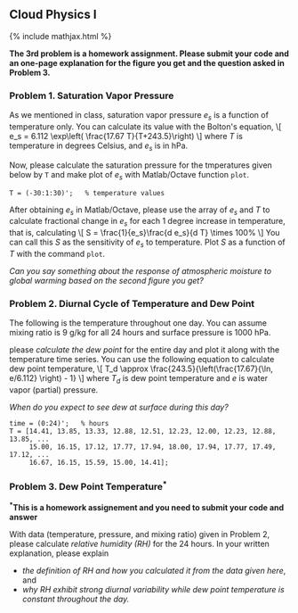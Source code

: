 ## Cloud Physics I
{% include mathjax.html %} 

**The 3rd problem is a homework assignment. Please submit your code and an one-page explanation for the figure you get and the question asked in Problem 3.**

### Problem 1. Saturation Vapor Pressure

As we mentioned in class, saturation vapor pressure _e<sub>s</sub>_ is a function of temperature only. You can calculate its value with the Bolton's equation,
\\[
e_s = 6.112 \exp\left( \frac{17.67 T}{T+243.5}\right)
\\]
where _T_ is temperature in degrees Celsius, and _e<sub>s</sub>_ is in hPa.

Now, please calculate the saturation pressure for the tmperatures given below by `T` and make plot of _e<sub>s</sub>_ with Matlab/Octave function `plot`.
```
T = (-30:1:30)';   % temperature values
```

After obtaining _e<sub>s</sub>_ in Matlab/Octave, please use the array of _e<sub>s</sub>_ and _T_ to calculate fractional change in _e<sub>s</sub>_ for each 1 degree increase in temperature, that is, calculating 
\\[
S = \frac{1}{e_s}\frac{d e_s}{d T} \times 100\%
\\]
You can call this _S_ as the sensitivity of _e<sub>s</sub>_ to temperature. Plot _S_ as a function of _T_ with the command `plot`.

_Can you say something about the response of atmospheric moisture to global warming based on the second figure you get?_



### Problem 2. Diurnal Cycle of Temperature and Dew Point

The following is the temperature throughout one day. You can assume mixing ratio is 9 g/kg for all 24 hours and surface pressure is 1000 hPa.

please _calculate the dew point_ for the entire day and plot it along with the temperature time series. You can use the following equation to calculate dew point temperature, 
\\[
T_d \approx \frac{243.5}{\left(\frac{17.67}{\ln\, e/6.112} \right) - 1}
\\]
where _T<sub>d</sub>_ is dew point temperature and _e_ is water vapor (partial) pressure.


_When do you expect to see dew at surface during this day?_

```
time = (0:24)';   % hours
T = [14.41, 13.85, 13.33, 12.88, 12.51, 12.23, 12.00, 12.23, 12.88, 13.85, ...
     15.00, 16.15, 17.12, 17.77, 17.94, 18.00, 17.94, 17.77, 17.49, 17.12, ...
     16.67, 16.15, 15.59, 15.00, 14.41];
```



### Problem 3. Dew Point Temperature<sup>*</sup>

**<sup>*</sup>This is a homework assignement and you need to submit your code and answer**

With data (temperature, pressure, and mixing ratio) given in Problem 2, please calculate _relative humidity (RH)_ for the 24 hours. In your written explanation, please explain
* _the definition of RH and how you calculated it from the data given here_, and 
* _why RH exhibit strong diurnal variability while dew point temperature is constant throughout the day._





